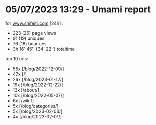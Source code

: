 # 05/07/2023 13:29 - Umami report
for www.shifeiti.com [24h] :

 - 223 (26) page views
 - 91 (19) uniques
 - 76 (18) bounces
 - 3h 16' 45'' (34' 22'') totaltime


top 10 urls:
 - 55x [/blog/2022-12-09/]
 - 47x [/]
 - 26x [/blog/2023-01-12/]
 - 19x [/blog/2022-12-22/]
 - 13x [/about/]
 - 10x [/blog/2022-05-07/]
 - 6x [/wiki/]
 - 5x [/blog/categories/]
 - 5x [/blog/2023-02-03/]
 - 4x [/blog/2023-02-01/]


